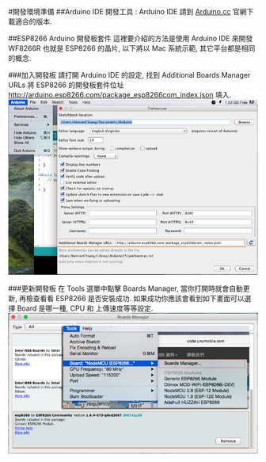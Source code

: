 #開發環境準備
##Arduino IDE
開發工具 : Arduino IDE 請到 [Arduino.cc](https://www.arduino.cc/en/Main/Software) 官網下載適合的版本.

##ESP8266 Arduino 開發板套件
這裡要介紹的方法是使用 Arduino IDE 來開發 WF8266R 也就是 ESP8266 的晶片, 以下將以 Mac 系統示範, 其它平台都是相同的概念.

###加入開發板
請打開 Arduino IDE 的設定, 找到 Additional Boards Manager URLs 將 ESP8266 的開發板套件位址 http://arduino.esp8266.com/package_esp8266com_index.json 填入.
![](../../imgs/dev/00_Ev_1.jpg)

###更新開發板
在 Tools 選單中點擊 Boards Manager, 當你打開時就會自動更新, 再檢查看看 ESP8266 是否安裝成功. 如果成功你應該會看到如下畫面可以選擇 Board 是哪一種, CPU 和 上傳速度等等設定.
![](../../imgs/dev/00_Ev_2.jpg)